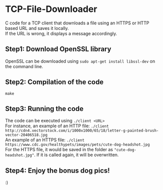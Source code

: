 # TCP-File-Downloader
C code for a TCP client that downloads a file using an HTTPS or HTTP based URL and saves it locally.  
If the URL is wrong, it displays a message accordingly.

## Step1: Download OpenSSL library
OpenSSL can be downloaded using `sudo apt-get install libssl-dev` on the command line.

## Step2: Compilation of the code
`make`

## Step3: Running the code
The code can be executed using `./client <URL>`  
For instance, an example of an HTTP file: `./client http://cdn4.vectorstock.com/i/1000x1000/65/18/letter-g-painted-brush-vector-20406518.jpg`  
An example of an HTTPS file: `./client https://www.cdc.gov/healthypets/images/pets/cute-dog-headshot.jpg`  
For the HTTPS file, it would be saved in the folder as `"cute-dog-headshot.jpg"`. If it is called again, it will be overwritten.

## Step4: Enjoy the bonus dog pics!
:)
